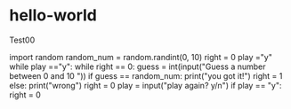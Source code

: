 # hello-world
Test00

import random
random_num = random.randint(0, 10)
right = 0
play ="y"
while play =="y":
    while right == 0:
        guess = int(input("Guess a number between 0 and 10 "))
        if guess == random_num:
            print("you got it!")
            right = 1
        else:
            print("wrong")
            right = 0
    play = input("play again? y/n")
    if play == "y":
        right = 0
